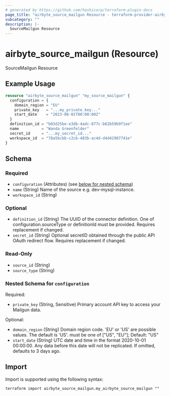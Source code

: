 ```yaml
---
# generated by https://github.com/hashicorp/terraform-plugin-docs
page_title: "airbyte_source_mailgun Resource - terraform-provider-airbyte"
subcategory: ""
description: |-
  SourceMailgun Resource
---
```


# airbyte_source_mailgun (Resource)

SourceMailgun Resource

## Example Usage

```terraform
resource "airbyte_source_mailgun" "my_source_mailgun" {
  configuration = {
    domain_region = "EU"
    private_key   = "...my_private_key..."
    start_date    = "2023-08-01T00:00:00Z"
  }
  definition_id = "b03d25be-e3db-4adc-877c-b62b59b9f1ee"
  name          = "Wanda Greenfelder"
  secret_id     = "...my_secret_id..."
  workspace_id  = "78a5bcbb-c2cb-483b-ac4d-d4d42907741e"
}
```

<!-- schema generated by tfplugindocs -->
## Schema

### Required

- `configuration` (Attributes) (see [below for nested schema](#nestedatt--configuration))
- `name` (String) Name of the source e.g. dev-mysql-instance.
- `workspace_id` (String)

### Optional

- `definition_id` (String) The UUID of the connector definition. One of configuration.sourceType or definitionId must be provided. Requires replacement if changed.
- `secret_id` (String) Optional secretID obtained through the public API OAuth redirect flow. Requires replacement if changed.

### Read-Only

- `source_id` (String)
- `source_type` (String)

<a id="nestedatt--configuration"></a>
### Nested Schema for `configuration`

Required:

- `private_key` (String, Sensitive) Primary account API key to access your Mailgun data.

Optional:

- `domain_region` (String) Domain region code. 'EU' or 'US' are possible values. The default is 'US'. must be one of ["US", "EU"]; Default: "US"
- `start_date` (String) UTC date and time in the format 2020-10-01 00:00:00. Any data before this date will not be replicated. If omitted, defaults to 3 days ago.

## Import

Import is supported using the following syntax:

```shell
terraform import airbyte_source_mailgun.my_airbyte_source_mailgun ""
```

